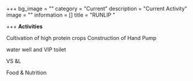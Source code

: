 +++
bg_image = ""
category = "Current"
description = "Current Activity"
image = ""
information = []
title = "RUNLIP "

+++
**Activities**

Cultivation of high protein crops Construction of Hand Pump

water well and VIP toilet

VS &L

Food & Nutrition
